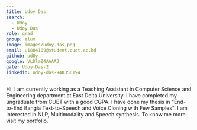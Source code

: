 ```yaml
---
title: Udoy Das
search:
  - Udoy
  - Udoy Das
role: grad
group: alum
image: images/udoy-das.png
email: u1804109@student.cuet.ac.bd
github: ud0y
google: VLDlaZ4AAAAJ
gate: Udoy-Das-2
linkedin: udoy-das-948356194
---
```


Hi. I am currently working as a Teaching Assistant in Computer Science and Engineering department at East Delta University. I have completed my ungraduate from CUET with a good CGPA. I have done my thesis in "End-to-End Bangla Text-to-Speech and Voice Cloning with Few Samples". I am interested in NLP, Multimodality and Speech synthesis. To know me more visit [my portfolio](https://ud0y.github.io/).
